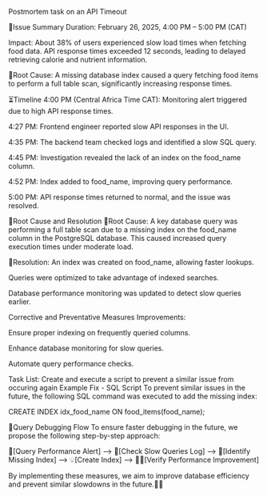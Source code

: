 Postmortem task on an API Timeout


📅Issue Summary
Duration: February 26, 2025, 4:00 PM – 5:00 PM (CAT)

Impact:
About 38% of users experienced slow load times when fetching food data. API response times exceeded 12 seconds, leading to delayed retrieving calorie and nutrient information.

🧐Root Cause:
A missing database index caused a query fetching food items to perform a full table scan, significantly increasing response times.

⏳Timeline
4:00 PM (Central Africa Time CAT): Monitoring alert triggered due to high API response times.

4:27 PM: Frontend engineer reported slow API responses in the UI.

4:35 PM: The backend team checked logs and identified a slow SQL query.

4:45 PM: Investigation revealed the lack of an index on the food_name column.

4:52 PM: Index added to food_name, improving query performance.

5:00 PM: API response times returned to normal, and the issue was resolved.



🤔Root Cause and Resolution
🔎Root Cause:
A key database query was performing a full table scan due to a missing index on the food_name column in the PostgreSQL database. This caused increased query execution times under moderate load.



📌Resolution:
An index was created on food_name, allowing faster lookups.

Queries were optimized to take advantage of indexed searches.

Database performance monitoring was updated to detect slow queries earlier.

Corrective and Preventative Measures Improvements:

Ensure proper indexing on frequently queried columns.

Enhance database monitoring for slow queries.

Automate query performance checks.



Task List:
Create and execute a script to prevent a similar issue from occuring again
Example Fix - SQL Script
To prevent similar issues in the future, the following SQL command was executed to add the missing index:

CREATE INDEX idx_food_name ON food_items(food_name);



🎨Query Debugging Flow
To ensure faster debugging in the future, we propose the following step-by-step approach:

🚨[Query Performance Alert] --> 🔎[Check Slow Queries Log] --> 🤔[Identify Missing Index] --> 💡[Create Index] --> 🚀🎉[Verify Performance Improvement]

By implementing these measures, we aim to improve database efficiency and prevent similar slowdowns in the future.💪🥤
